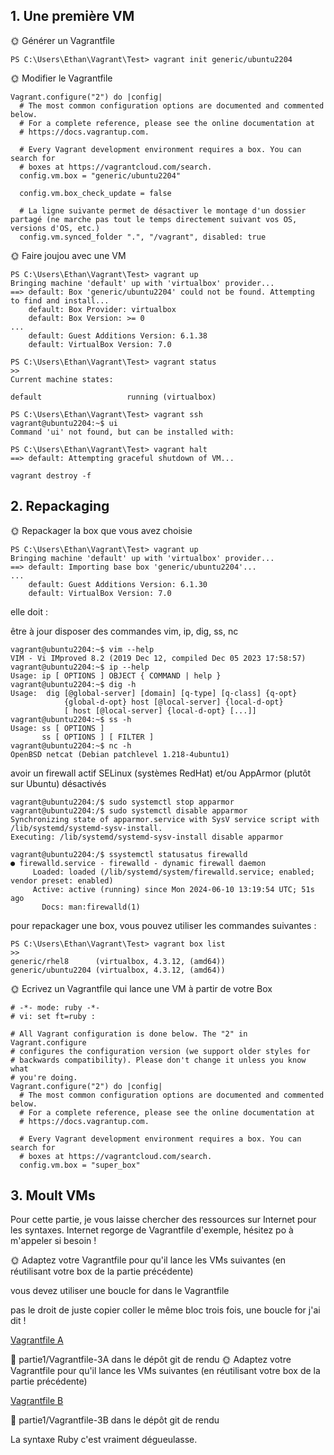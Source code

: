 ## 1. Une première VM

🌞 Générer un Vagrantfile
```
PS C:\Users\Ethan\Vagrant\Test> vagrant init generic/ubuntu2204
```


🌞 Modifier le Vagrantfile

```
Vagrant.configure("2") do |config|
  # The most common configuration options are documented and commented below.
  # For a complete reference, please see the online documentation at
  # https://docs.vagrantup.com.

  # Every Vagrant development environment requires a box. You can search for
  # boxes at https://vagrantcloud.com/search.
  config.vm.box = "generic/ubuntu2204"
  
  config.vm.box_check_update = false 

  # La ligne suivante permet de désactiver le montage d'un dossier partagé (ne marche pas tout le temps directement suivant vos OS, versions d'OS, etc.)
  config.vm.synced_folder ".", "/vagrant", disabled: true
  ```


🌞 Faire joujou avec une VM

````
PS C:\Users\Ethan\Vagrant\Test> vagrant up  
Bringing machine 'default' up with 'virtualbox' provider...
==> default: Box 'generic/ubuntu2204' could not be found. Attempting to find and install...
    default: Box Provider: virtualbox
    default: Box Version: >= 0
...
    default: Guest Additions Version: 6.1.38
    default: VirtualBox Version: 7.0
````
```
PS C:\Users\Ethan\Vagrant\Test> vagrant status  
>> 
Current machine states:

default                   running (virtualbox)
```
```
PS C:\Users\Ethan\Vagrant\Test> vagrant ssh 
vagrant@ubuntu2204:~$ ui
Command 'ui' not found, but can be installed with:
```
```
PS C:\Users\Ethan\Vagrant\Test> vagrant halt
==> default: Attempting graceful shutdown of VM...
```
```
vagrant destroy -f
```

## 2. Repackaging

🌞 Repackager la box que vous avez choisie

```
PS C:\Users\Ethan\Vagrant\Test> vagrant up
Bringing machine 'default' up with 'virtualbox' provider...
==> default: Importing base box 'generic/ubuntu2204'...
...
    default: Guest Additions Version: 6.1.30
    default: VirtualBox Version: 7.0
```

elle doit :

être à jour
disposer des commandes vim, ip, dig, ss, nc
```
vagrant@ubuntu2204:~$ vim --help
VIM - Vi IMproved 8.2 (2019 Dec 12, compiled Dec 05 2023 17:58:57)
vagrant@ubuntu2204:~$ ip --help
Usage: ip [ OPTIONS ] OBJECT { COMMAND | help }
vagrant@ubuntu2204:~$ dig -h
Usage:  dig [@global-server] [domain] [q-type] [q-class] {q-opt}
            {global-d-opt} host [@local-server] {local-d-opt}
            [ host [@local-server] {local-d-opt} [...]]
vagrant@ubuntu2204:~$ ss -h
Usage: ss [ OPTIONS ]
       ss [ OPTIONS ] [ FILTER ]
vagrant@ubuntu2204:~$ nc -h
OpenBSD netcat (Debian patchlevel 1.218-4ubuntu1)
```


avoir un firewall actif
SELinux (systèmes RedHat) et/ou AppArmor (plutôt sur Ubuntu) désactivés
```
vagrant@ubuntu2204:/$ sudo systemctl stop apparmor 
vagrant@ubuntu2204:/$ sudo systemctl disable apparmor
Synchronizing state of apparmor.service with SysV service script with /lib/systemd/systemd-sysv-install.
Executing: /lib/systemd/systemd-sysv-install disable apparmor

vagrant@ubuntu2204:/$ ssystemctl statusatus firewalld
● firewalld.service - firewalld - dynamic firewall daemon
     Loaded: loaded (/lib/systemd/system/firewalld.service; enabled; vendor preset: enabled)
     Active: active (running) since Mon 2024-06-10 13:19:54 UTC; 51s ago
       Docs: man:firewalld(1)
```


pour repackager une box, vous pouvez utiliser les commandes suivantes :


````
PS C:\Users\Ethan\Vagrant\Test> vagrant box list  
>> 
generic/rhel8      (virtualbox, 4.3.12, (amd64))
generic/ubuntu2204 (virtualbox, 4.3.12, (amd64))
````


🌞 Ecrivez un Vagrantfile qui lance une VM à partir de votre Box

````
# -*- mode: ruby -*-
# vi: set ft=ruby :

# All Vagrant configuration is done below. The "2" in Vagrant.configure
# configures the configuration version (we support older styles for
# backwards compatibility). Please don't change it unless you know what
# you're doing.
Vagrant.configure("2") do |config|
  # The most common configuration options are documented and commented below.
  # For a complete reference, please see the online documentation at
  # https://docs.vagrantup.com.

  # Every Vagrant development environment requires a box. You can search for
  # boxes at https://vagrantcloud.com/search.
  config.vm.box = "super_box"
````


 ## 3. Moult VMs
Pour cette partie, je vous laisse chercher des ressources sur Internet pour les syntaxes. Internet regorge de Vagrantfile d'exemple, hésitez po à m'appeler si besoin !

🌞 Adaptez votre Vagrantfile pour qu'il lance les VMs suivantes (en réutilisant votre box de la partie précédente)

vous devez utiliser une boucle for dans le Vagrantfile

pas le droit de juste copier coller le même bloc trois fois, une boucle for j'ai dit !

[Vagrantfile A](./partie1//Vagrantfile-3A/)


📁 partie1/Vagrantfile-3A dans le dépôt git de rendu
🌞 Adaptez votre Vagrantfile pour qu'il lance les VMs suivantes (en réutilisant votre box de la partie précédente)

[Vagrantfile B](./partie1//Vagrantfile-3B/)


📁 partie1/Vagrantfile-3B dans le dépôt git de rendu

La syntaxe Ruby c'est vraiment dégueulasse.
